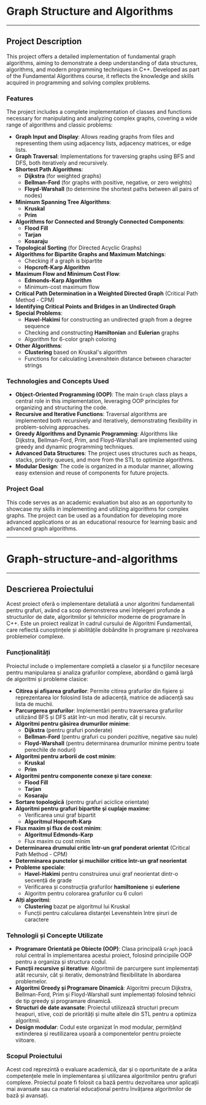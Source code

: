 # Graph Structure and Algorithms

---

## Project Description

This project offers a detailed implementation of fundamental graph algorithms, aiming to demonstrate a deep understanding of data structures, algorithms, and modern programming techniques in C++. Developed as part of the Fundamental Algorithms course, it reflects the knowledge and skills acquired in programming and solving complex problems.

### Features

The project includes a complete implementation of classes and functions necessary for manipulating and analyzing complex graphs, covering a wide range of algorithms and classic problems:

- **Graph Input and Display**: Allows reading graphs from files and representing them using adjacency lists, adjacency matrices, or edge lists.
- **Graph Traversal**: Implementations for traversing graphs using BFS and DFS, both iteratively and recursively.
- **Shortest Path Algorithms**:
  - **Dijkstra** (for weighted graphs)
  - **Bellman-Ford** (for graphs with positive, negative, or zero weights)
  - **Floyd-Warshall** (to determine the shortest paths between all pairs of nodes)
- **Minimum Spanning Tree Algorithms**:
  - **Kruskal**
  - **Prim**
- **Algorithms for Connected and Strongly Connected Components**:
  - **Flood Fill**
  - **Tarjan**
  - **Kosaraju**
- **Topological Sorting** (for Directed Acyclic Graphs)
- **Algorithms for Bipartite Graphs and Maximum Matchings**:
  - Checking if a graph is bipartite
  - **Hopcroft-Karp Algorithm**
- **Maximum Flow and Minimum Cost Flow**:
  - **Edmonds-Karp Algorithm**
  - Minimum-cost maximum flow
- **Critical Path Determination in a Weighted Directed Graph** (Critical Path Method - CPM)
- **Identifying Critical Points and Bridges in an Undirected Graph**
- **Special Problems**:
  - **Havel-Hakimi** for constructing an undirected graph from a degree sequence
  - Checking and constructing **Hamiltonian** and **Eulerian** graphs
  - Algorithm for 6-color graph coloring
- **Other Algorithms**:
  - **Clustering** based on Kruskal's algorithm
  - Functions for calculating Levenshtein distance between character strings

### Technologies and Concepts Used

- **Object-Oriented Programming (OOP)**: The main `Graph` class plays a central role in this implementation, leveraging OOP principles for organizing and structuring the code.
- **Recursive and Iterative Functions**: Traversal algorithms are implemented both recursively and iteratively, demonstrating flexibility in problem-solving approaches.
- **Greedy Algorithms and Dynamic Programming**: Algorithms like Dijkstra, Bellman-Ford, Prim, and Floyd-Warshall are implemented using greedy and dynamic programming techniques.
- **Advanced Data Structures**: The project uses structures such as heaps, stacks, priority queues, and more from the STL to optimize algorithms.
- **Modular Design**: The code is organized in a modular manner, allowing easy extension and reuse of components for future projects.

### Project Goal

This code serves as an academic evaluation but also as an opportunity to showcase my skills in implementing and utilizing algorithms for complex graphs. The project can be used as a foundation for developing more advanced applications or as an educational resource for learning basic and advanced graph algorithms.

___

# Graph-structure-and-algorithms

---

## Descrierea Proiectului

Acest proiect oferă o implementare detaliată a unor algoritmi fundamentali pentru grafuri, având ca scop demonstrerea unei înțelegeri profunde a structurilor de date, algoritmilor și tehnicilor moderne de programare în C++. Este un proiect realizat în cadrul cursului de Algoritmi Fundamentali, care reflectă cunoștințele și abilitățile dobândite în programare și rezolvarea problemelor complexe.

### Funcționalități

Proiectul include o implementare completă a claselor și a funcțiilor necesare pentru manipularea și analiza grafurilor complexe, abordând o gamă largă de algoritmi și probleme clasice:

- **Citirea și afișarea grafurilor**: Permite citirea grafurilor din fișiere și reprezentarea lor folosind lista de adiacență, matrice de adiacență sau lista de muchii.
- **Parcurgerea grafurilor**: Implementări pentru traversarea grafurilor utilizând BFS și DFS atât într-un mod iterativ, cât și recursiv.
- **Algoritmi pentru găsirea drumurilor minime**:
  - **Dijkstra** (pentru grafuri ponderate)
  - **Bellman-Ford** (pentru grafuri cu ponderi pozitive, negative sau nule)
  - **Floyd-Warshall** (pentru determinarea drumurilor minime pentru toate perechile de noduri)
- **Algoritmi pentru arborii de cost minim**:
  - **Kruskal**
  - **Prim**
- **Algoritmi pentru componente conexe și tare conexe**:
  - **Flood Fill**
  - **Tarjan**
  - **Kosaraju**
- **Sortare topologică** (pentru grafuri aciclice orientate)
- **Algoritmi pentru grafuri bipartite și cuplaje maxime**:
  - Verificarea unui graf bipartit
  - **Algoritmul Hopcroft-Karp**
- **Flux maxim și flux de cost minim**:
  - **Algoritmul Edmonds-Karp**
  - Flux maxim cu cost minim
- **Determinarea drumului critic într-un graf ponderat orientat** (Critical Path Method - CPM)
- **Determinarea punctelor și muchiilor critice într-un graf neorientat**
- **Probleme speciale**:
  - **Havel-Hakimi** pentru construirea unui graf neorientat dintr-o secvență de grade
  - Verificarea și construcția grafurilor **hamiltoniene** și **euleriene**
  - Algoritm pentru colorarea grafurilor cu 6 culori
- **Alți algoritmi**:
  - **Clustering** bazat pe algoritmul lui Kruskal
  - Funcții pentru calcularea distanței Levenshtein între șiruri de caractere

### Tehnologii și Concepte Utilizate

- **Programare Orientată pe Obiecte (OOP)**: Clasa principală `Graph` joacă rolul central în implementarea acestui proiect, folosind principiile OOP pentru a organiza și structura codul.
- **Funcții recursive și iterative**: Algoritmii de parcurgere sunt implementați atât recursiv, cât și iterativ, demonstrând flexibilitate în abordarea problemelor.
- **Algoritmi Greedy și Programare Dinamică**: Algoritmi precum Dijkstra, Bellman-Ford, Prim și Floyd-Warshall sunt implementați folosind tehnici de tip greedy și programare dinamică.
- **Structuri de date avansate**: Proiectul utilizează structuri precum heapuri, stive, cozi de priorități și multe altele din STL pentru a optimiza algoritmii.
- **Design modular**: Codul este organizat în mod modular, permițând extinderea și reutilizarea ușoară a componentelor pentru proiecte viitoare.

### Scopul Proiectului

Acest cod reprezintă o evaluare academică, dar și o oportunitate de a arăta competențele mele în implementarea și utilizarea algoritmilor pentru grafuri complexe. Proiectul poate fi folosit ca bază pentru dezvoltarea unor aplicații mai avansate sau ca material educațional pentru învățarea algoritmilor de bază și avansați.
